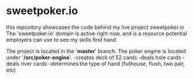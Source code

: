 # sweetpoker.io
this repository showcases the code behind my live project sweetpoker.io
The 'sweetpoker.io' domain is active right now, and is a resource potential employers can use to see my skills first hand.

The project is located in the '<b>master</b>' branch.
The poker engine is located under '<b>/src/poker-engine</b>'. 
  -creates deck of 52 cards
  -deals hole cards
  -deals river cards
  -determines the type of hand (fullhouse, flush, two pair, etc)
